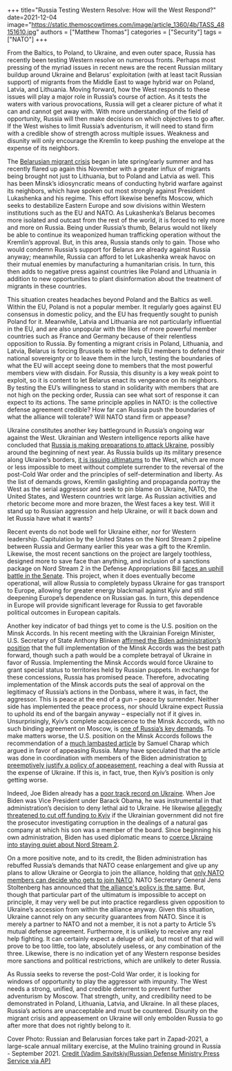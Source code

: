 +++
title="Russia Testing Western Resolve: How will the West Respond?"
date=2021-12-04
image="https://static.themoscowtimes.com/image/article_1360/4b/TASS_48151610.jpg"
authors = ["Matthew Thomas"]
categories = ["Security"]
tags = ["NATO"]
+++

From the Baltics, to Poland, to Ukraine, and even outer space, Russia has recently been testing Western resolve on numerous fronts. Perhaps most pressing of the myriad issues in recent news are the recent Russian military buildup around Ukraine and Belarus’ exploitation (with at least tacit Russian support) of migrants from the Middle East to wage hybrid war on Poland, Latvia, and Lithuania. Moving forward, how the West responds to these issues will play a major role in Russia’s course of action. As it tests the waters with various provocations, Russia will get a clearer picture of what it can and cannot get away with. With more understanding of the field of opportunity, Russia will then make decisions on which objectives to go after. If the West wishes to limit Russia’s adventurism, it will need to stand firm with a credible show of strength across multiple issues. Weakness and disunity will only encourage the Kremlin to keep pushing the envelope at the expense of its neighbors.

The [Belarusian migrant crisis](https://balticsecurity.eu/belarusian_migrant_crisis/) began in late spring/early summer and has recently flared up again this November with a greater influx of migrants being brought not just to Lithuania, but to Poland and Latvia as well. This has been Minsk’s idiosyncratic means of conducting hybrid warfare against its neighbors, which have spoken out most strongly against President Lukashenka and his regime. This effort likewise benefits Moscow, which seeks to destabilize Eastern Europe and sow divisions within Western institutions such as the EU and NATO. As Lukashenka’s Belarus becomes more isolated and outcast from the rest of the world, it is forced to rely more and more on Russia. Being under Russia’s thumb, Belarus would not likely be able to continue its weaponized human trafficking operation without the Kremlin’s approval. But, in this area, Russia stands only to gain. Those who would condemn Russia’s support for Belarus are already against Russia anyway; meanwhile, Russia can afford to let Lukashenka wreak havoc on their mutual enemies by manufacturing a humanitarian crisis. In turn, this then adds to negative press against countries like Poland and Lithuania in addition to new opportunities to plant disinformation about the treatment of migrants in these countries. 

This situation creates headaches beyond Poland and the Baltics as well. Within the EU, Poland is not a popular member. It regularly goes against EU consensus in domestic policy, and the EU has frequently sought to punish Poland for it. Meanwhile, Latvia and Lithuania are not particularly influential in the EU, and are also unpopular with the likes of more powerful member countries such as France and Germany because of their relentless opposition to Russia. By fomenting a migrant crisis in Poland, Lithuania, and Latvia, Belarus is forcing Brussels to either help EU members to defend their national sovereignty or to leave them in the lurch, testing the boundaries of what the EU will accept seeing done to members that the most powerful members view with disdain. For Russia, this disunity is a key weak point to exploit, so it is content to let Belarus enact its vengeance on its neighbors. By testing the EU’s willingness to stand in solidarity with members that are not high on the pecking order, Russia can see what sort of response it can expect to its actions. The same principle applies in NATO: is the collective defense agreement credible? How far can Russia push the boundaries of what the alliance will tolerate? Will NATO stand firm or appease? 

Ukraine constitutes another key battleground in Russia’s ongoing war against the West. Ukrainian and Western intelligence reports alike have concluded that [Russia is making preparations to attack Ukraine](https://www.bloomberg.com/news/articles/2021-11-21/u-s-intel-shows-russian-plans-for-potential-ukraine-invasion), possibly around the beginning of next year. As Russia builds up its military presence along Ukraine’s borders, [it is issuing ultimatums](https://cepa.org/ukraine-no-need-for-a-munich-sell-out/) to the West, which are more or less impossible to meet without complete surrender to the reversal of the post-Cold War order and the principles of self-determination and liberty. As the list of demands grows, Kremlin gaslighting and propaganda portray the West as the serial aggressor and seek to pin blame on Ukraine, NATO, the United States, and Western countries writ large. As Russian activities and rhetoric become more and more brazen, the West faces a key test. Will it stand up to Russian aggression and help Ukraine, or will it back down and let Russia have what it wants? 

Recent events do not bode well for Ukraine either, nor for Western leadership. Capitulation by the United States on the Nord Stream 2 pipeline between Russia and Germany earlier this year was a gift to the Kremlin. Likewise, the most recent sanctions on the project are largely toothless, designed more to save face than anything, and inclusion of a sanctions package on Nord Stream 2 in the Defense Appropriations Bill [faces an uphill battle in the Senate](https://www.opensecrets.org/news/2021/12/millions-lobbying-spending-fight-sanctions-russia-nord-stream/). This project, when it does eventually become operational, will allow Russia to completely bypass Ukraine for gas transport to Europe, allowing for greater energy blackmail against Kyiv and still deepening Europe’s dependence on Russian gas. In turn, this dependence in Europe will provide significant leverage for Russia to get favorable political outcomes in European capitals.

Another key indicator of bad things yet to come is the U.S. position on the Minsk Accords. In his recent meeting with the Ukrainian Foreign Minister, U.S. Secretary of State Anthony Blinken [affirmed the Biden administration’s position](https://www.state.gov/secretary-blinkens-meeting-with-ukrainian-foreign-minister-kuleba-3/) that the full implementation of the Minsk Accords was the best path forward, though such a path would be a complete betrayal of Ukraine in favor of Russia. Implementing the Minsk Accords would force Ukraine to grant special status to territories held by Russian puppets. In exchange for these concessions, Russia has promised peace. Therefore, advocating implementation of the Minsk accords puts the seal of approval on the legitimacy of Russia’s actions in the Donbass, where it was, in fact, the aggressor. This is peace at the end of a gun – peace by surrender. Neither side has implemented the peace process, nor should Ukraine expect Russia to uphold its end of the bargain anyway – especially not if it gives in. Unsurprisingly, Kyiv’s complete acquiescence to the Minsk Accords, with no such binding agreement on Moscow, is [one of Russia’s key demands](https://cepa.org/ukraine-no-need-for-a-munich-sell-out/). To make matters worse, the U.S. position on the Minsk Accords follows the recommendation of a [much lambasted article](https://www.politico.com/news/magazine/2021/11/19/ukraine-russia-putin-border-522989) by Samuel Charap which argued in favor of appeasing Russia. Many have speculated that the article was done in coordination with members of the Biden administration [to preemptively justify a policy of appeasement](https://cepa.org/ukraine-no-need-for-a-munich-sell-out/), reaching a deal with Russia at the expense of Ukraine. If this is, in fact, true, then Kyiv’s position is only getting worse. 

Indeed, Joe Biden already has a [poor track record on Ukraine](https://balticsecurity.eu/ukraine_in_the_balance/). When Joe Biden was Vice President under Barack Obama, he was instrumental in that administration’s decision to deny lethal aid to Ukraine. He likewise [allegedly threatened to cut off funding to Kyiv](https://www.bostonherald.com/2019/04/28/joe-bidens-failed-foreign-policy-record-warrants-closer-look/) if the Ukrainian government did not fire the prosecutor investigating corruption in the dealings of a natural gas company at which his son was a member of the board. Since beginning his own administration, Biden has used diplomatic means to [coerce Ukraine into staying quiet about Nord Stream 2](https://www.politico.com/news/2021/07/20/us-ukraine-russia-pipeline-500334). 

On a more positive note, and to its credit, the Biden administration has rebuffed Russia’s demands that NATO cease enlargement and give up any plans to allow Ukraine or Georgia to join the alliance, holding that [only NATO members can decide who gets to join NATO](https://www.washingtonpost.com/national-security/russia-ukraine-invasion/2021/12/03/98a3760e-546b-11ec-8769-2f4ecdf7a2ad_story.html). NATO Secretary General Jens Stoltenberg has announced that [the alliance's policy is the same](https://www.nato.int/cps/en/natohq/opinions_189152.htm?selectedLocale=en). But, though that particular part of the ultimatum is impossible to accept on principle, it may very well be put into practice regardless given opposition to Ukraine’s accession from within the alliance anyway. Given this situation, Ukraine cannot rely on any security guarantees from NATO. Since it is merely a partner to NATO and not a member, it is not a party to Article 5’s mutual defense agreement. Furthermore, it is unlikely to receive any real help fighting. It can certainly expect a deluge of aid, but most of that aid will prove to be too little, too late, absolutely useless, or any combination of the three. Likewise, there is no indication yet of any Western response besides more sanctions and political restrictions, which are unlikely to deter Russia. 

As Russia seeks to reverse the post-Cold War order, it is looking for windows of opportunity to play the aggressor with impunity. The West needs a strong, unified, and credible deterrent to prevent further adventurism by Moscow. That strength, unity, and credibility need to be demonstrated in Poland, Lithuania, Latvia, and Ukraine. In all these places, Russia’s actions are unacceptable and must be countered. Disunity on the migrant crisis and appeasement on Ukraine will only embolden Russia to go after more that does not rightly belong to it. 

Cover Photo: Russian and Belarusian forces take part in Zapad-2021, a large-scale annual military exercise, at the Mulino training ground in Russia - September 2021. [Credit (Vadim Savitskiy/Russian Defense Ministry Press Service via AP)](https://www.themoscowtimes.com/2021/09/23/zapad-2021-what-we-learned-from-russias-massive-military-drills-a75127)